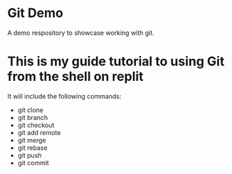 # Git Demo

A demo respository to showcase working with git.


# This is my guide tutorial to using Git from the shell on replit


It will include the following commands:
* git clone
* git branch
* git checkout
* git add remote
* git merge
* git rebase
* git push
* git commit
  
